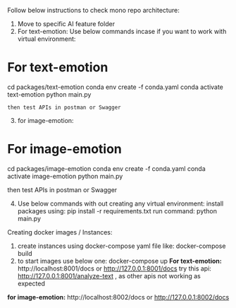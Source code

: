 Follow below instructions to check mono repo architecture:

1. Move to specific AI feature folder 
2. For text-emotion:
  Use below commands incase if you want to work with virtual environment: 
  # For text-emotion
  cd packages/text-emotion
  conda env create -f conda.yaml
  conda activate text-emotion
  python main.py

    then test APIs in postman or Swagger 

3. for image-emotion:
  # For image-emotion
  cd packages/image-emotion
  conda env create -f conda.yaml
  conda activate image-emotion
  python main.py

  then test APIs in postman or Swagger 

4. Use below commands with out creating any virtual environment:
  install packages using: pip install -r requirements.txt
  run command: python main.py 


Creating docker images / Instances:
1. create instances using  docker-compose yaml file like:
  docker-compose build	
2. to start images use below one:
  docker-compose up
**For text-emotion:**
  http://localhost:8001/docs
      or
    http://127.0.0.1:8001/docs
    try this api: http://127.0.0.1:8001/analyze-text  , as other apis not working as expected 

**for image-emotion:**
    http://localhost:8002/docs
        or 
    http://127.0.0.1:8002/docs

